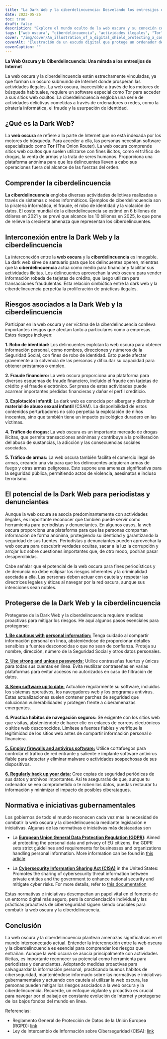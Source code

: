 ```yaml
---
title: "La Dark Web y la ciberdelincuencia: Desvelando los entresijos de Internet"
date: 2023-05-26
toc: true
draft: false
description: "Explore el mundo oculto de la web oscura y su conexión con la ciberdelincuencia, al tiempo que descubre su doble naturaleza y su potencial para el periodismo y la denuncia de irregularidades."
tags: ["web oscura", "ciberdelincuencia", "actividades ilegales", "Tor", "piratería", "fraude", "robo de identidad", "periodismo", "denuncia de irregularidades", "seguridad en línea", "información personal", "violaciones de datos", "privacidad en línea", "normativa gubernamental", "ciberseguridad", "prevención de la delincuencia", "navegación anónima", "anonimato en línea", "amenazas en línea", "seguridad digital"]
cover: "/img/cover/An_illustration_of_a_digital_shield_protecting_a_computer.png"
coverAlt: "Ilustración de un escudo digital que protege un ordenador de las amenazas de la web oscura y la ciberdelincuencia."
coverCaption: ""
---
```


**La Web Oscura y la Ciberdelincuencia: Una mirada a los entresijos de Internet**

La web oscura y la ciberdelincuencia están estrechamente vinculadas, ya que forman un oscuro submundo de Internet donde prosperan las actividades ilegales. La web oscura, inaccesible a través de los motores de búsqueda habituales, requiere un software especial como Tor para acceder a sus sitios web ocultos. La ciberdelincuencia engloba una serie de actividades delictivas cometidas a través de ordenadores o redes, como la piratería informática, el fraude y la usurpación de identidad.

## ¿Qué es la Dark Web?

La **web oscura** se refiere a la parte de Internet que no está indexada por los motores de búsqueda. Para acceder a ella, las personas necesitan software especializado como **Tor** (The Onion Router). La web oscura comprende sitios web ocultos que suelen utilizarse con fines ilícitos, como el tráfico de drogas, la venta de armas y la trata de seres humanos. Proporciona una plataforma anónima para que los delincuentes lleven a cabo sus operaciones fuera del alcance de las fuerzas del orden.

## Comprender la ciberdelincuencia

**La ciberdelincuencia** engloba diversas actividades delictivas realizadas a través de sistemas o redes informáticos. Ejemplos de ciberdelincuencia son la piratería informática, el fraude, el robo de identidad y la violación de datos. El coste mundial de la ciberdelincuencia se estimó en 6 billones de dólares en 2021 y se prevé que alcance los 10 billones en 2025, lo que pone de relieve la creciente amenaza que representan los ciberdelincuentes.

## Interconexión entre la Dark Web y la ciberdelincuencia

La interconexión entre la **web oscura** y la **ciberdelincuencia** es innegable. La dark web sirve de santuario para que los delincuentes operen, mientras que la **ciberdelincuencia** actúa como medio para financiar y facilitar sus actividades ilícitas. Los delincuentes aprovechan la web oscura para vender información robada de tarjetas de crédito, que luego utilizan para transacciones fraudulentas. Esta relación simbiótica entre la dark web y la ciberdelincuencia perpetúa la proliferación de prácticas ilegales.

## Riesgos asociados a la Dark Web y la ciberdelincuencia

Participar en la web oscura y ser víctima de la ciberdelincuencia conlleva importantes riesgos que afectan tanto a particulares como a empresas. Estos riesgos incluyen:

**1. Robo de identidad:** Los delincuentes explotan la web oscura para obtener información personal, como nombres, direcciones y números de la Seguridad Social, con fines de robo de identidad. Esto puede afectar gravemente a la solvencia de las personas y dificultar su capacidad para obtener préstamos o empleo.

**2. Fraude financiero:** La web oscura proporciona una plataforma para diversos esquemas de fraude financiero, incluido el fraude con tarjetas de crédito y el fraude electrónico. Ser presa de estas actividades puede acarrear importantes pérdidas financieras y dañar el perfil crediticio.

**3. Explotación infantil:** La dark web es conocida por albergar y distribuir **material de abuso sexual infantil** (CSAM). La disponibilidad de estos contenidos perturbadores no sólo perpetúa la explotación de niños inocentes, sino que también tiene un impacto psicológico duradero en las víctimas.

**4. Tráfico de drogas:** La web oscura es un importante mercado de drogas ilícitas, que permite transacciones anónimas y contribuye a la proliferación del abuso de sustancias, la adicción y las consecuencias sociales asociadas.

**5. Tráfico de armas:** La web oscura también facilita el comercio ilegal de armas, creando una vía para que los delincuentes adquieran armas de fuego y otras armas peligrosas. Esto supone una amenaza significativa para la seguridad pública, permitiendo actos de violencia, asesinatos e incluso terrorismo.

## El potencial de la Dark Web para periodistas y denunciantes

Aunque la web oscura se asocia predominantemente con actividades ilegales, es importante reconocer que también puede servir como herramienta para periodistas y denunciantes. En algunos casos, la web oscura proporciona una plataforma para que las personas compartan información de forma anónima, protegiendo su identidad y garantizando la seguridad de sus fuentes. Periodistas y denunciantes pueden aprovechar la web oscura para descubrir verdades ocultas, sacar a la luz la corrupción y arrojar luz sobre cuestiones importantes que, de otro modo, podrían pasar desapercibidas.

Cabe señalar que el potencial de la web oscura para fines periodísticos y de denuncia no debe eclipsar los riesgos inherentes y la criminalidad asociada a ella. Las personas deben actuar con cautela y respetar las directrices legales y éticas al navegar por la red oscura, aunque sus intenciones sean nobles.

## Protegerse de la Dark Web y la ciberdelincuencia

Protegerse de la Dark Web y la ciberdelincuencia requiere medidas proactivas para mitigar los riesgos. He aquí algunos pasos esenciales para protegerse:

[**1. Be cautious with personal information:**](https://simeononsecurity.com/articles/removing-your-exposed-private-information-from-data-brokers/) Tenga cuidado al compartir información personal en línea, absteniéndose de proporcionar detalles sensibles a fuentes desconocidas o que no sean de confianza. Proteja su nombre, dirección, número de la Seguridad Social y otros datos personales.

[**2. Use strong and unique passwords:**](https://simeononsecurity.com/articles/how-to-create-strong-passwords/) Utilice contraseñas fuertes y únicas para todas sus cuentas en línea. Evita reutilizar contraseñas en varias plataformas para evitar accesos no autorizados en caso de filtración de datos.

[**3. Keep software up to date:**](https://simeononsecurity.com/articles/best-practices-for-installing-security-patches-on-windows/) Actualice regularmente su software, incluidos los sistemas operativos, los navegadores web y los programas antivirus. Estas actualizaciones suelen contener parches de seguridad que solucionan vulnerabilidades y protegen frente a ciberamenazas emergentes.

**4. Practica hábitos de navegación seguros:** Sé exigente con los sitios web que visitas, absteniéndote de hacer clic en enlaces de correos electrónicos o sitios web desconocidos. Limítese a fuentes fiables y verifique la legitimidad de los sitios web antes de compartir información personal o financiera.

[**5. Employ firewalls and antivirus software:**](https://simeononsecurity.com/recommendations/anti-virus/) Utilice cortafuegos para controlar el tráfico de red entrante y saliente e implante software antivirus fiable para detectar y eliminar malware o actividades sospechosas de sus dispositivos.

[**6. Regularly back up your data:**](https://simeononsecurity.com/articles/what-is-the-3-2-1-backup-rule-and-why-you-should-use-it/) Cree copias de seguridad periódicas de sus datos y archivos importantes. Así te asegurarás de que, aunque tu ordenador se vea comprometido o te roben los datos, puedas restaurar tu información y minimizar el impacto de posibles ciberataques.

## Normativa e iniciativas gubernamentales

Los gobiernos de todo el mundo reconocen cada vez más la necesidad de combatir la web oscura y la ciberdelincuencia mediante legislación e iniciativas. Algunas de las normativas e iniciativas más destacadas son

- La [**European Union General Data Protection Regulation (GDPR)**](https://gdpr.eu/): Aimed at protecting the personal data and privacy of EU citizens, the GDPR sets strict guidelines and requirements for businesses and organizations handling personal information. More information can be found in [this article](https://gdpr.eu/)

- La [**Cybersecurity Information Sharing Act (CISA)**](https://www.congress.gov/bill/114th-congress/senate-bill/754) in the United States: Promotes the sharing of cybersecurity threat information between private entities and the government to enhance national security and mitigate cyber risks. For more details, refer to [this documentation](https://www.congress.gov/bill/114th-congress/senate-bill/754)

Estas normativas e iniciativas desempeñan un papel vital en el fomento de un entorno digital más seguro, pero la concienciación individual y las prácticas proactivas de ciberseguridad siguen siendo cruciales para combatir la web oscura y la ciberdelincuencia.

## Conclusión

La web oscura y la ciberdelincuencia plantean amenazas significativas en el mundo interconectado actual. Entender la interconexión entre la web oscura y la ciberdelincuencia es esencial para comprender los riesgos que entrañan. Aunque la web oscura se asocia principalmente con actividades ilícitas, es importante reconocer su potencial como herramienta para periodistas y denunciantes. Adoptando medidas proactivas para salvaguardar la información personal, practicando buenos hábitos de ciberseguridad, manteniéndose informado sobre las normativas e iniciativas gubernamentales y actuando con cautela al utilizar la web oscura, las personas pueden mitigar los riesgos asociados a la web oscura y la ciberdelincuencia. Recuerde, un enfoque vigilante y proactivo es crucial para navegar por el paisaje en constante evolución de Internet y protegerse de los bajos fondos del mundo en línea.

Referencias:

- Reglamento General de Protección de Datos de la Unión Europea (RGPD): [link](https://gdpr.eu/)
- Ley de Intercambio de Información sobre Ciberseguridad (CISA): [link](https://www.congress.gov/bill/114th-congress/senate-bill/754)
